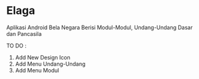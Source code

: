 # Elaga
Aplikasi Android Bela Negara Berisi Modul-Modul, Undang-Undang Dasar dan Pancasila

TO DO :
1. Add New Design Icon
2. Add Menu Undang-Undang
3. Add Menu Modul

